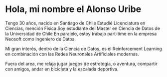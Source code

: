 # Hola, mi nombre el Alonso Uribe

Tengo 30 años, nacido en Santiago de Chile
Estudié Licenciatura en Ciencias, mención Física
Soy estudiante del Master en Ciencia de Datos de la Universidad de Chile
En paralelo, estoy trabajo part-time en la empresa Neosoft como Ingeniero de Datos.

Mi gran interés, dentro de la Ciencia de Datos, es el Reinforcement Learning en combinación con las Redes Neuronales Artificiales modernas.

Fuera del area, me relaja jugar juegos de estretegia, o aventura, compartir con amigos, andar en bicicleta y la escalada deportiva.
